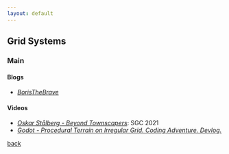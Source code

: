 ```yaml
---
layout: default
---
```


## Grid Systems

### Main

#### Blogs

* _[BorisTheBrave](https://www.boristhebrave.com/)_

#### Videos

* _[Oskar Stålberg - Beyond Townscapers](https://www.youtube.com/watch?v=Uxeo9c-PX-w)_: SGC 2021
* _[Godot - Procedural Terrain on Irregular Grid. Coding Adventure. Devlog.](https://www.youtube.com/watch?v=Jm3pLya3d9c)_


[back](../)
